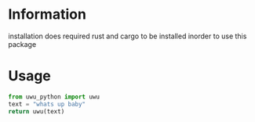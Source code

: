 # Information
installation does required rust and cargo to be installed inorder to use this package

# Usage
```python
from uwu_python import uwu
text = "whats up baby"
return uwu(text)
```
